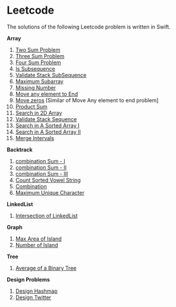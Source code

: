 # Leetcode

The solutions of the following Leetcode problem is written in Swift.

**Array**

1) [Two Sum Problem](https://leetcode.com/problems/two-sum/)
2) [Three Sum Problem](https://leetcode.com/problems/3sum/)
3) [Four Sum Problem](https://github.com/AnkurLahiry/Leetcode/blob/main/Array/Four%20Sum%20Problem/FourSumProblem.swift)
4) [Is Subsequence](https://github.com/AnkurLahiry/Leetcode/blob/main/Array/Is%20Subsequence/IsSubsequence.swift)
5) [Validate Stack SubSequence](https://leetcode.com/problems/validate-stack-sequences/)
6) [Maximum Subarray](https://github.com/AnkurLahiry/Leetcode/blob/main/Array/Maximum%20Sub%20Array/MaximumSubArray.swift)
7) [Missing Number](https://github.com/AnkurLahiry/Leetcode/blob/main/Array/Missing%20Number/MissingNumber.swift)
8) [Move any element to End](https://github.com/AnkurLahiry/Leetcode/blob/main/Array/Move%20Element/MoveElemetToEnd.swift)
9) [Move zeros](https://github.com/AnkurLahiry/Leetcode/blob/main/Array/Move%20Element/MoveZeros.swift) [Similar of Move Any element to end problem]
10) [Product Sum](https://github.com/AnkurLahiry/Leetcode/blob/main/Array/Product%20Sum/ProductSum.swift)
11) [Search in 2D Array](https://github.com/AnkurLahiry/Leetcode/blob/main/Array/Search%202D%20Array/SearchIn2DArray.swift)
12) [Validate Stack Sequence](https://github.com/AnkurLahiry/Leetcode/blob/main/Array/Validate%20Stack%20Sequence/ValidateStackSequence.swift)
13) [Search in A Sorted Array I](https://github.com/AnkurLahiry/Leetcode/blob/main/Array/Search%20In%20a%20Sorted%20Array/Search%20in%20a%20Sorted%20Array/SearchInASortedArray.swift)
14) [Search in A Sorted Array II](https://github.com/AnkurLahiry/Leetcode/blob/main/Array/Search%20In%20a%20Sorted%20Array/Search%20A%20Sorted%20Rotated%20Array/SearchInARotatedArray.swift)
15) [Merge Intervals](https://github.com/AnkurLahiry/Leetcode/blob/main/Array/Intervals/Merge%20Intervals/MergeIntervals.swift)

**Backtrack**
1) [combination Sum - I](https://github.com/AnkurLahiry/Leetcode/blob/main/Backtrack/Combination%20Sum/CombinationSum-I.swift)
2) [combination Sum - II](https://github.com/AnkurLahiry/Leetcode/blob/main/Backtrack/Combination%20Sum/CombinationSum-II.swift)
3) [combination Sum - III](https://github.com/AnkurLahiry/Leetcode/blob/main/Backtrack/Combination%20Sum/CombinationSum-III.swift)
4) [Count Sorted Vowel String](https://github.com/AnkurLahiry/Leetcode/blob/main/Backtrack/Count%20Sorted%20Vowel/CountSortedVowel.swift)
5) [Combination](https://github.com/AnkurLahiry/Leetcode/blob/main/Backtrack/Combine/Combine.swift)
6) [Maximum Unique Character](https://github.com/AnkurLahiry/Leetcode/blob/main/Backtrack/MaximumUniqueCharacters/MaximumUniqueCharacter.swift)

**LinkedList**
1) [Intersection of LinkedList](https://github.com/AnkurLahiry/Leetcode/blob/main/Linked%20List/Intersection_two_linkedlist.swift)

**Graph**
1) [Max Area of Island](https://github.com/AnkurLahiry/Leetcode/blob/main/Graph/Island/MaxAreaOfisland.swift)
2) [Number of Island](https://github.com/AnkurLahiry/Leetcode/blob/main/Graph/Island/NumberOfIsland.swift)


**Tree**
1) [Average of a Binary Tree](https://github.com/AnkurLahiry/Leetcode/blob/main/Tree/Average%20Of%20Binary%20Trees/AverageBinaryTree.swift)

**Design Problems**
1) [Design Hashmap](https://github.com/AnkurLahiry/Leetcode/blob/main/Design%20Problems/Design%20HashMap/DesignHashmap.swift)
2) [Design Twitter](https://github.com/AnkurLahiry/Leetcode/blob/main/Design%20Problems/Design%20Twitter/DesignTwitter.swift)

